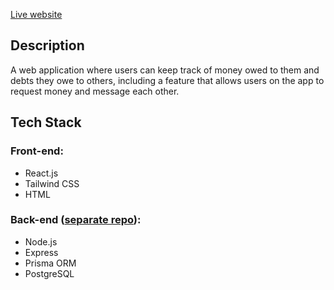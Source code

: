 [Live website](payback-app-eight.vercel.app)
## Description
A web application where users can keep track of money owed to them and debts they owe to others, including a feature that allows users on the app to request money and message each other.

## Tech Stack
### Front-end:
* React.js
* Tailwind CSS
* HTML

### Back-end ([separate repo](https://github.com/Charles-S01/payback-api)):
* Node.js
* Express
* Prisma ORM
* PostgreSQL
